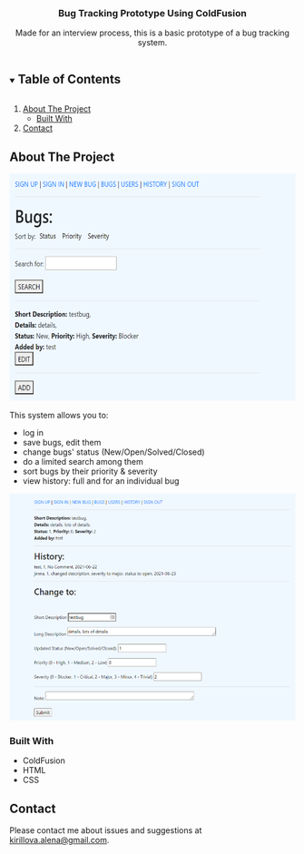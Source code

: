 <br />
<p align="center">

  <h3 align="center">Bug Tracking Prototype Using ColdFusion</h3>

  <p align="center">
    Made for an interview process, this is a basic prototype of a bug tracking system.
  </p>
</p>

<!-- TABLE OF CONTENTS -->
<details open="open">
  <summary><h2 style="display: inline-block">Table of Contents</h2></summary>
  <ol>
    <li>
      <a href="#about-the-project">About The Project</a>
      <ul>
        <li><a href="#built-with">Built With</a></li>
      </ul>
    </li>
    <li><a href="#contact">Contact</a></li>
  </ol>
</details>



<!-- ABOUT THE PROJECT -->
## About The Project
<p align="center">
<img src="https://github.com/AlenKir/bug_tracking_coldfusion/blob/f80acb92fa67ece0ea920ef83027d1c961b8ab69/screenshots_for_readme/bugs_list.png"
       alt="list of bugs" height="400">
</p>
       
This system allows you to:
* log in
* save bugs, edit them
* change bugs' status (New/Open/Solved/Closed)
* do a limited search among them
* sort bugs by their priority & severity
* view history: full and for an individual bug

<p align="center">
<img src="https://github.com/AlenKir/bug_tracking_coldfusion/blob/f80acb92fa67ece0ea920ef83027d1c961b8ab69/screenshots_for_readme/edit.png"
       alt="editing bug" height="400">
</p>

### Built With

* ColdFusion
* HTML
* CSS

## Contact
Please contact me about issues and suggestions at kirillova.alena@gmail.com.
